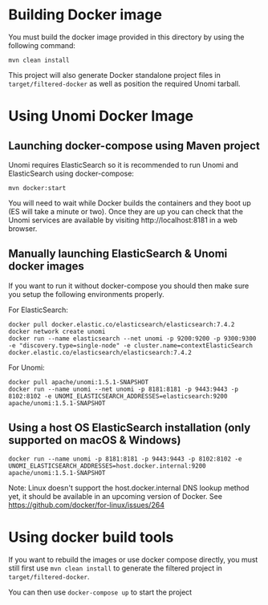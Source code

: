 <!--
  ~ Licensed to the Apache Software Foundation (ASF) under one or more
  ~ contributor license agreements.  See the NOTICE file distributed with
  ~ this work for additional information regarding copyright ownership.
  ~ The ASF licenses this file to You under the Apache License, Version 2.0
  ~ (the "License"); you may not use this file except in compliance with
  ~ the License.  You may obtain a copy of the License at
  ~
  ~      http://www.apache.org/licenses/LICENSE-2.0
  ~
  ~ Unless required by applicable law or agreed to in writing, software
  ~ distributed under the License is distributed on an "AS IS" BASIS,
  ~ WITHOUT WARRANTIES OR CONDITIONS OF ANY KIND, either express or implied.
  ~ See the License for the specific language governing permissions and
  ~ limitations under the License.
  -->
  
# Building Docker image

You must build the docker image provided in this directory by using the following command:

```
mvn clean install
```

This project will also generate Docker standalone project files in `target/filtered-docker` as well as position the
required Unomi tarball.

# Using Unomi Docker Image

## Launching docker-compose using Maven project

Unomi requires ElasticSearch so it is recommended to run Unomi and ElasticSearch using docker-compose:

```
mvn docker:start
```

You will need to wait while Docker builds the containers and they boot up (ES will take a minute or two). Once they are 
up you can check that the Unomi services are available by visiting http://localhost:8181 in a web browser.

## Manually launching ElasticSearch & Unomi docker images

If you want to run it without docker-compose you should then make sure you setup the following environments properly.

For ElasticSearch:

    docker pull docker.elastic.co/elasticsearch/elasticsearch:7.4.2
    docker network create unomi
    docker run --name elasticsearch --net unomi -p 9200:9200 -p 9300:9300 -e "discovery.type=single-node" -e cluster.name=contextElasticSearch docker.elastic.co/elasticsearch/elasticsearch:7.4.2
    
For Unomi:

    docker pull apache/unomi:1.5.1-SNAPSHOT
    docker run --name unomi --net unomi -p 8181:8181 -p 9443:9443 -p 8102:8102 -e UNOMI_ELASTICSEARCH_ADDRESSES=elasticsearch:9200 apache/unomi:1.5.1-SNAPSHOT

## Using a host OS ElasticSearch installation (only supported on macOS & Windows)

    docker run --name unomi -p 8181:8181 -p 9443:9443 -p 8102:8102 -e UNOMI_ELASTICSEARCH_ADDRESSES=host.docker.internal:9200 apache/unomi:1.5.1-SNAPSHOT

Note: Linux doesn't support the host.docker.internal DNS lookup method yet, it should be available in an upcoming version of Docker. See https://github.com/docker/for-linux/issues/264

# Using docker build tools

If you want to rebuild the images or use docker compose directly, you must still first use `mvn clean install` to generate
the filtered project in `target/filtered-docker`.

You can then use `docker-compose up` to start the project
